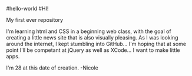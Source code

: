 #hello-world #HI!

My first ever repository

I'm learning html and CSS in a beginning web class, with the goal of creating a little news site that is also visually pleasing.  As I was looking around the internet, I kept stumbling into GitHub... I'm hoping that at some point I'll be competant at jQuery as well as XCode... I want to make little apps.

I'm 28 at this date of creation.
-Nicole
